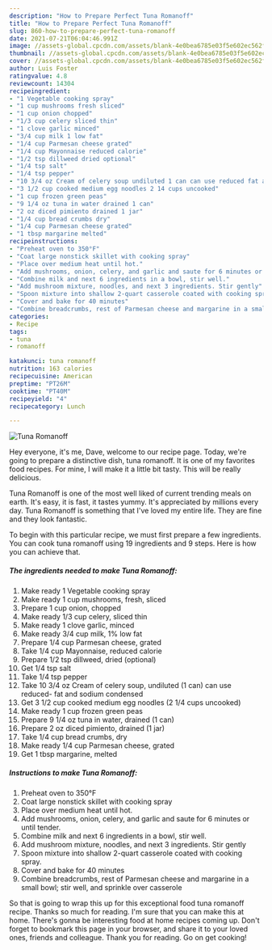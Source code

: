 ```yaml
---
description: "How to Prepare Perfect Tuna Romanoff"
title: "How to Prepare Perfect Tuna Romanoff"
slug: 860-how-to-prepare-perfect-tuna-romanoff
date: 2021-07-21T06:04:46.991Z
image: //assets-global.cpcdn.com/assets/blank-4e0bea6785e03f5e602ec562f230caae08da540cada707380b4fe1bbebba43da.png
thumbnail: //assets-global.cpcdn.com/assets/blank-4e0bea6785e03f5e602ec562f230caae08da540cada707380b4fe1bbebba43da.png
cover: //assets-global.cpcdn.com/assets/blank-4e0bea6785e03f5e602ec562f230caae08da540cada707380b4fe1bbebba43da.png
author: Luis Foster
ratingvalue: 4.8
reviewcount: 14304
recipeingredient:
- "1 Vegetable cooking spray"
- "1 cup mushrooms fresh sliced"
- "1 cup onion chopped"
- "1/3 cup celery sliced thin"
- "1 clove garlic minced"
- "3/4 cup milk 1 low fat"
- "1/4 cup Parmesan cheese grated"
- "1/4 cup Mayonnaise reduced calorie"
- "1/2 tsp dillweed dried optional"
- "1/4 tsp salt"
- "1/4 tsp pepper"
- "10 3/4 oz Cream of celery soup undiluted 1 can can use reduced fat and sodium condensed"
- "3 1/2 cup cooked medium egg noodles 2 14 cups uncooked"
- "1 cup frozen green peas"
- "9 1/4 oz tuna in water drained 1 can"
- "2 oz diced pimiento drained 1 jar"
- "1/4 cup bread crumbs dry"
- "1/4 cup Parmesan cheese grated"
- "1 tbsp margarine melted"
recipeinstructions:
- "Preheat oven to 350°F"
- "Coat large nonstick skillet with cooking spray"
- "Place over medium heat until hot."
- "Add mushrooms, onion, celery, and garlic and saute for 6 minutes or until tender."
- "Combine milk and next 6 ingredients in a bowl, stir well."
- "Add mushroom mixture, noodles, and next 3 ingredients. Stir gently"
- "Spoon mixture into shallow 2-quart casserole coated with cooking spray."
- "Cover and bake for 40 minutes"
- "Combine breadcrumbs, rest of Parmesan cheese and margarine in a small bowl; stir well, and sprinkle over casserole"
categories:
- Recipe
tags:
- tuna
- romanoff

katakunci: tuna romanoff 
nutrition: 163 calories
recipecuisine: American
preptime: "PT26M"
cooktime: "PT40M"
recipeyield: "4"
recipecategory: Lunch

---
```



![Tuna Romanoff](//assets-global.cpcdn.com/assets/blank-4e0bea6785e03f5e602ec562f230caae08da540cada707380b4fe1bbebba43da.png)

Hey everyone, it's me, Dave, welcome to our recipe page. Today, we're going to prepare a distinctive dish, tuna romanoff. It is one of my favorites food recipes. For mine, I will make it a little bit tasty. This will be really delicious.



Tuna Romanoff is one of the most well liked of current trending meals on earth. It's easy, it is fast, it tastes yummy. It's appreciated by millions every day. Tuna Romanoff is something that I've loved my entire life. They are fine and they look fantastic.


To begin with this particular recipe, we must first prepare a few ingredients. You can cook tuna romanoff using 19 ingredients and 9 steps. Here is how you can achieve that.

<!--inarticleads1-->

##### The ingredients needed to make Tuna Romanoff:

1. Make ready 1 Vegetable cooking spray
1. Make ready 1 cup mushrooms, fresh, sliced
1. Prepare 1 cup onion, chopped
1. Make ready 1/3 cup celery, sliced thin
1. Make ready 1 clove garlic, minced
1. Make ready 3/4 cup milk, 1% low fat
1. Prepare 1/4 cup Parmesan cheese, grated
1. Take 1/4 cup Mayonnaise, reduced calorie
1. Prepare 1/2 tsp dillweed, dried (optional)
1. Get 1/4 tsp salt
1. Take 1/4 tsp pepper
1. Take 10 3/4 oz Cream of celery soup, undiluted (1 can) can use reduced- fat and sodium condensed
1. Get 3 1/2 cup cooked medium egg noodles (2 1/4 cups uncooked)
1. Make ready 1 cup frozen green peas
1. Prepare 9 1/4 oz tuna in water, drained (1 can)
1. Prepare 2 oz diced pimiento, drained (1 jar)
1. Take 1/4 cup bread crumbs, dry
1. Make ready 1/4 cup Parmesan cheese, grated
1. Get 1 tbsp margarine, melted




<!--inarticleads2-->

##### Instructions to make Tuna Romanoff:

1. Preheat oven to 350°F
1. Coat large nonstick skillet with cooking spray
1. Place over medium heat until hot.
1. Add mushrooms, onion, celery, and garlic and saute for 6 minutes or until tender.
1. Combine milk and next 6 ingredients in a bowl, stir well.
1. Add mushroom mixture, noodles, and next 3 ingredients. Stir gently
1. Spoon mixture into shallow 2-quart casserole coated with cooking spray.
1. Cover and bake for 40 minutes
1. Combine breadcrumbs, rest of Parmesan cheese and margarine in a small bowl; stir well, and sprinkle over casserole




So that is going to wrap this up for this exceptional food tuna romanoff recipe. Thanks so much for reading. I'm sure that you can make this at home. There's gonna be interesting food at home recipes coming up. Don't forget to bookmark this page in your browser, and share it to your loved ones, friends and colleague. Thank you for reading. Go on get cooking!
